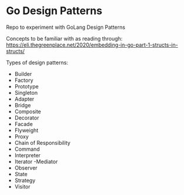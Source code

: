 # Go Design Patterns
Repo to experiment with GoLang Design Patterns

Concepts to be familiar with as reading through: https://eli.thegreenplace.net/2020/embedding-in-go-part-1-structs-in-structs/ 

Types of design patterns:

- Builder
- Factory
- Prototype
- Singleton
- Adapter
- Bridge
- Composite
- Decorator
- Facade
- Flyweight
- Proxy
- Chain of Responsibility
- Command
- Interpreter
- Iterator
 -Mediator
- Observer
- State
- Strategy
- Visitor
